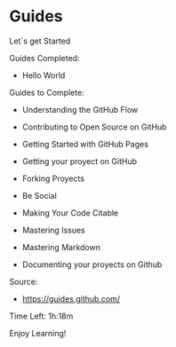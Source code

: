 # Guides

Let´s get Started

Guides Completed:

- Hello World

Guides to Complete:

- Understanding the GitHub Flow

- Contributing to Open Source on GitHub

- Getting Started with GitHub Pages

- Getting your proyect on GitHub

- Forking Proyects

- Be Social

- Making Your Code Citable

- Mastering Issues

- Mastering Markdown

- Documenting your proyects on Github

Source:
- https://guides.github.com/

Time Left: 1h:18m

Enjoy Learning!
